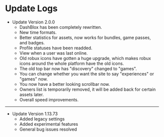 # Update Logs
* Update Version 2.0.0
    * DashBlox has been completely rewritten.
    * New time formats.
    * Better statistics for assets, now works for bundles, game passes, and badges.
    * Profile statuses have been readded.
    * View when a user was last online.
    * Old robux icons have gotten a huge upgrade, which makes robux icons around the whole platform have the old icons.
    * The old top bar now has "discovery" changed to "games".
    * You can change whether you want the site to say "experiences" or "games" now.
    * You now have a better looking scrollbar now.
    * Owners list is temporarily removed, it will be added back for certain assets later.
    * Overall speed improvements.
---
* Update Version 1.13.73
    * Added legacy settings
    * Added experimental features
    * General bug issues resolved